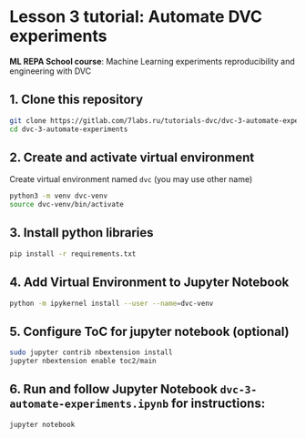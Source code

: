 # Lesson 3 tutorial: Automate DVC experiments
**ML REPA School course**: Machine Learning experiments reproducibility and engineering with DVC

## 1. Clone this repository

```bash
git clone https://gitlab.com/7labs.ru/tutorials-dvc/dvc-3-automate-experiments.git
cd dvc-3-automate-experiments
```

## 2. Create and activate virtual environment

Create virtual environment named `dvc` (you may use other name)
```bash
python3 -m venv dvc-venv
source dvc-venv/bin/activate
```

## 3. Install python libraries

```bash
pip install -r requirements.txt
```

## 4. Add Virtual Environment to Jupyter Notebook

```bash
python -m ipykernel install --user --name=dvc-venv
``` 

## 5. Configure ToC for jupyter notebook (optional)

```bash
sudo jupyter contrib nbextension install
jupyter nbextension enable toc2/main
```

## 6. Run and follow Jupyter Notebook `dvc-3-automate-experiments.ipynb` for instructions:

```bash
jupyter notebook
```
